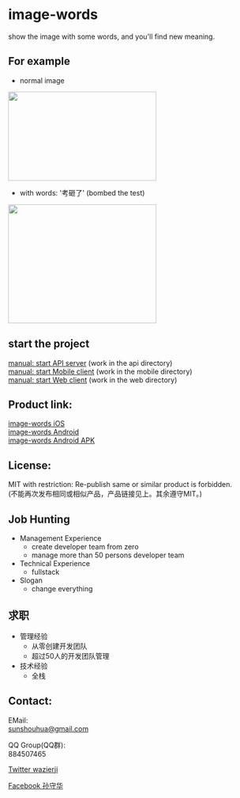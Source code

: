 # image-words
show the image with some words, and you'll find new meaning.


## For example

- normal image   
<img src="https://image.ibb.co/g9OSez/image.jpg" width="300" height="180" >   


- with words: '考砸了' (bombed the test)   
<img src="https://image.ibb.co/gpBSUz/image.jpg" width="300" height="240" >   


## start the project   
[manual: start API server](./_doc/start-api.md) (work in the api directory)   
[manual: start Mobile client](./_doc/start-mobile.md)  (work in the mobile directory)   
[manual: start Web client](./_doc/start-web.md)  (work in the web directory)   



## Product link:   
[image-words iOS](https://itunes.apple.com/cn/app/%E7%9C%8B%E5%9B%BE%E8%AF%B4%E8%AF%B4/id1347551500?mt=8)   
[image-words Android](https://play.google.com/store/apps/details?id=com.kantushuoshuo)   
[image-words Android APK](https://kantushuoshuo.com/image-words-app.apk)   



## License:   
MIT with restriction: Re-publish same or similar product is forbidden.   
(不能再次发布相同或相似产品，产品链接见上。其余遵守MIT。)    


## Job Hunting
- Management Experience
  - create developer team from zero
  - manage more than 50 persons developer team
- Technical Experience
  - fullstack
- Slogan
  - change everything

## 求职
- 管理经验
  - 从零创建开发团队
  - 超过50人的开发团队管理
- 技术经验
  - 全栈
  

## Contact:   

EMail:   
sunshouhua@gmail.com

QQ Group(QQ群):   
884507465

[Twitter wazierji](https://twitter.com/wazierji)

[Facebook 孙守华](https://www.facebook.com/people/%E5%AD%99%E5%AE%88%E5%8D%8E/100027449914483)

